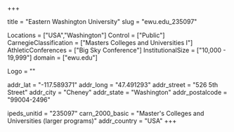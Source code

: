 
+++

title = "Eastern Washington University"
slug = "ewu.edu_235097"

Locations = ["USA","Washington"]
Control = ["Public"]
CarnegieClassification = ["Masters Colleges and Universities I"]
AthleticConferences = ["Big Sky Conference"]
InstitutionalSize = ["10,000 - 19,999"]
domain = ["ewu.edu"]

Logo = ""

addr_lat = "-117.589371"
addr_long = "47.491293"
addr_street = "526 5th Street"
addr_city = "Cheney"
addr_state = "Washington"
addr_postalcode = "99004-2496"

ipeds_unitid = "235097"
carn_2000_basic = "Master's Colleges and Universities (larger programs)"
addr_country = "USA"
+++
    
